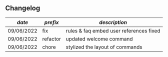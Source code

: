 ## Changelog

| *date*              | *prefix* | *description*                           |
|---------------------|----------|-----------------------------------------|
| 09/06/2022          | fix      | rules & faq embed user references fixed |
| 09/06/2022          | refactor | updated welcome command                 | 
| 09/06/2022          | chore    | stylized the layout of commands         |